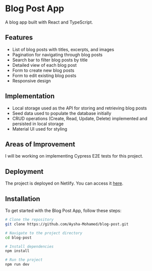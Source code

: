 # Blog Post App

A blog app built with React and TypeScript.

## Features

- List of blog posts with titles, excerpts, and images
- Pagination for navigating through blog posts
- Search bar to filter blog posts by title
- Detailed view of each blog post
- Form to create new blog posts
- Form to edit existing blog posts
- Responsive design

## Implementation

- Local storage used as the API for storing and retrieving blog posts
- Seed data used to populate the database initially
- CRUD operations (Create, Read, Update, Delete) implemented and persisted in local storage
- Material UI used for styling

## Areas of Improvement

I will be working on implementing Cypress E2E tests for this project.

## Deployment

The project is deployed on Netlify. You can access it [here](https://symphonious-monstera-8e9ed2.netlify.app/).

## Installation

To get started with the Blog Post App, follow these steps:

```bash
# Clone the repository
git clone https://github.com/Aysha-Mohamed/blog-post.git

# Navigate to the project directory
cd blog-post

# Install dependencies
npm install

# Run the project
npm run dev
